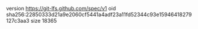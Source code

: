 version https://git-lfs.github.com/spec/v1
oid sha256:22850333d21a9e2060cf5441a4adf23a11fd52344c93e15946418279127c3aa3
size 18365
